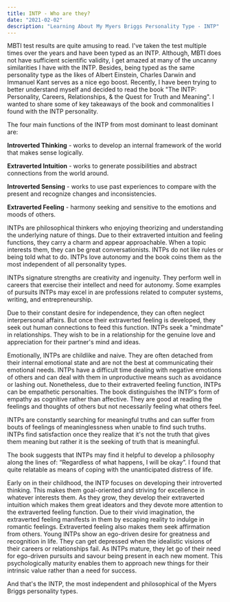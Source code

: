 ```yaml
---
title: INTP - Who are they?
date: "2021-02-02"
description: "Learning About My Myers Briggs Personality Type - INTP"
---
```


MBTI test results are quite amusing to read. I've taken the test multiple times over the years and have been typed as an INTP. Although, MBTI does not have sufficient scientific validity, I get amazed at many of the uncanny similarities I have with the INTP. Besides, being typed as the same personality type as the likes of Albert Einstein, Charles Darwin and Immanuel Kant serves as a nice ego boost. Recently, I have been trying to better understand myself and decided to read the book "The INTP: Personality, Careers, Relationships, & the Quest for Truth and Meaning". I wanted to share some of key takeaways of the book and commonalities I found with the INTP personality. 

The four main functions of the INTP from most dominant to least dominant are:

**Introverted Thinking** - works to develop an internal framework of the world that makes sense logically.

**Extraverted Intuition** - works to generate possibilities and abstract connections from the world around.

**Introverted Sensing** - works to use past experiences to compare with the present and recognize changes and inconsistencies. 

**Extraverted Feeling** - harmony seeking and sensitive to the emotions and moods of others.

INTPs are philosophical thinkers who enjoying theorizing and understanding the underlying nature of things. Due to their extraverted intuition and feeling functions, they carry a charm and appear approachable. When a topic interests them, they can be great conversationists. INTPs do not like rules or being told what to do. INTPs love autonomy and the book coins them as the most independent of all personality types. 

INTPs signature strengths are creativity and ingenuity. They perform well in careers that exercise their intellect and need for autonomy. Some examples of pursuits INTPs may excel in are professions related to computer systems, writing, and entrepreneurship. 

Due to their constant desire for independence, they can often neglect interpersonal affairs. But once their extraverted feeling is developed, they seek out human connections to feed this function. INTPs seek a "mindmate" in relationships. They wish to be in a relationship for the genuine love and appreciation for their partner's mind and ideas. 

Emotionally, INTPs are childlike and naive. They are often detached from their internal emotional state and are not the best at communicating their emotional needs. INTPs have a difficult time dealing with negative emotions of others and can deal with them in unproductive means such as avoidance or lashing out. Nonetheless, due to their extraverted feeling function, INTPs can be empathetic personalties. The book distinguishes the INTP's form of empathy as cognitive rather than affective. They are good at reading the feelings and thoughts of others but not necessarily feeling what others feel. 

INTPs are constantly searching for meaningful truths and can suffer from bouts of feelings of meaninglessness when unable to find such truths. INTPs find satisfaction once they realize that it's not the truth that gives them meaning but rather it is the seeking of truth that is meaningful.

The book suggests that INTPs may find it helpful to develop a philosophy along the lines of: “Regardless of what happens, I will be okay”. I found that quite relatable as means of coping with the unanticipated distress of life.

Early on in their childhood, the INTP focuses on developing their introverted thinking. This makes them goal-oriented and striving for excellence in whatever interests them. As they grow, they develop their extraverted intuition which makes them great ideators and they devote more attention to the extraverted feeling function. Due to their vivid imagination, the extraverted feeling manifests in them by escaping reality to indulge in romantic feelings. Extraverted feeling also makes them seek affirmation from others. Young INTPs show an ego-driven desire for greatness and recognition in life. They can get depressed when the idealistic visions of their careers or relationships fail. As INTPs mature, they let go of their need for ego-driven pursuits and savour being present in each new moment. This psychologically maturity enables them to approach new things for their intrinsic value rather than a need for success.

And that's the INTP, the most independent and philosophical of the Myers Briggs personality types.
